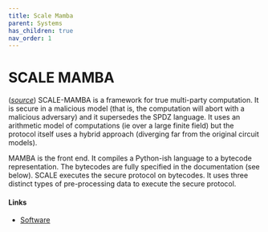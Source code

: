 ```yaml
---
title: Scale Mamba
parent: Systems
has_children: true
nav_order: 1
---
```


# SCALE MAMBA


([_source_](https://github.com/MPC-SoK/frameworks/wiki/SCALE-MAMBA)) SCALE-MAMBA is a framework for true multi-party computation. It is secure in a malicious model (that is, the computation will abort with a malicious adversary) and it supersedes the SPDZ language. It uses an arithmetic model of computations (ie over a large finite field) but the protocol itself uses a hybrid approach (diverging far from the original circuit models).

MAMBA is the front end. It compiles a Python-ish language to a bytecode representation. The bytecodes are fully specified in the documentation (see below). SCALE executes the secure protocol on bytecodes. It uses three distinct types of pre-processing data to execute the secure protocol.


#### Links
- [Software](https://homes.esat.kuleuven.be/~nsmart/SCALE/)
